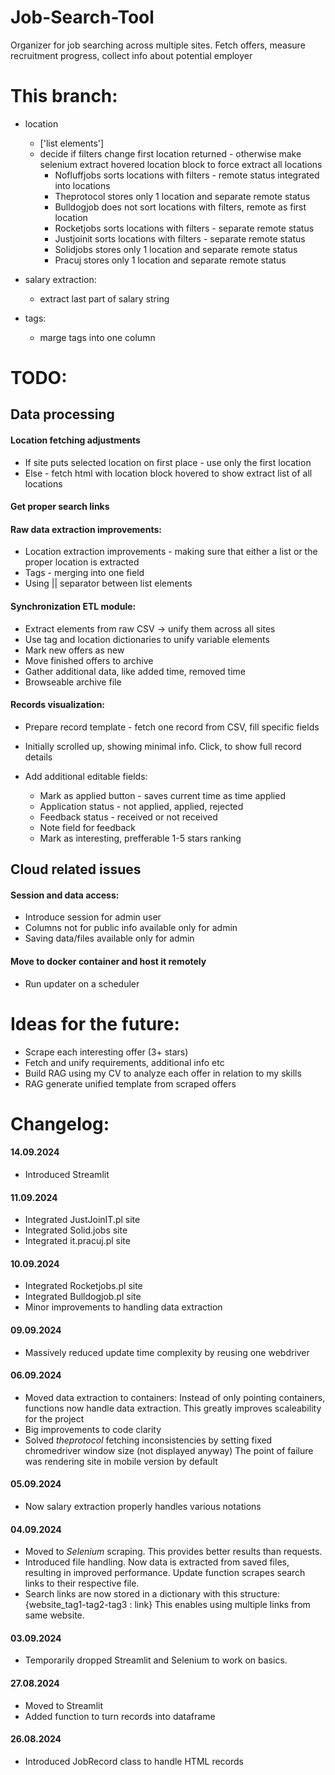 # Job-Search-Tool
Organizer for job searching across multiple sites. Fetch offers, measure recruitment progress, collect info about potential employer

# This branch:
- location
    - ['list elements']
    - decide if filters change first location returned - otherwise make selenium extract hovered location block to force extract all locations
        - Nofluffjobs sorts locations with filters - remote status integrated into locations
        - Theprotocol stores only 1 location and separate remote status
        - Bulldogjob does not sort locations with filters, remote as first location
        - Rocketjobs sorts locations with filters - separate remote status
        - Justjoinit sorts locations with filters - separate remote status
        - Solidjobs stores only 1 location and separate remote status
        - Pracuj stores only 1 location and separate remote status

- salary extraction:
    -  extract last part of salary string
- tags:
    - marge tags into one column

# TODO:
## Data processing
#### Location fetching adjustments
- If site puts selected location on first place - use only the first location
- Else - fetch html with location block hovered to show extract list of all locations

#### Get proper search links
#### Raw data extraction improvements:
- Location extraction improvements - making sure that either a list or the proper location is extracted
- Tags - merging into one field
- Using || separator between list elements
#### Synchronization ETL module:
- Extract elements from raw CSV -> unify them across all sites
- Use tag and location dictionaries to unify variable elements
- Mark new offers as new
- Move finished offers to archive
- Gather additional data, like added time, removed time
- Browseable archive file
#### Records visualization:
- Prepare record template - fetch one record from CSV, fill specific fields
- Initially scrolled up, showing minimal info. Click, to show full record details

- Add additional editable fields: 
    - Mark as applied button - saves current time as time applied
    - Application status - not applied, applied, rejected
    - Feedback status - received or not received
    - Note field for feedback
    - Mark as interesting, prefferable 1-5 stars ranking

## Cloud related issues
#### Session and data access:
- Introduce session for admin user
- Columns not for public info available only for admin
- Saving data/files available only for admin
#### Move to docker container and host it remotely
- Run updater on a scheduler


# Ideas for the future:
- Scrape each interesting offer (3+ stars)
- Fetch and unify requirements, additional info etc
- Build RAG using my CV to analyze each offer in relation to my skills
- RAG generate unified template from scraped offers

# Changelog:
#### 14.09.2024
- Introduced Streamlit
#### 11.09.2024
- Integrated JustJoinIT.pl site
- Integrated Solid.jobs site
- Integrated it.pracuj.pl site
#### 10.09.2024
- Integrated Rocketjobs.pl site
- Integrated Bulldogjob.pl site
- Minor improvements to handling data extraction
#### 09.09.2024
- Massively reduced update time complexity by reusing one webdriver
#### 06.09.2024
- Moved data extraction to containers:
Instead of only pointing containers, functions now handle data extraction. This greatly improves scaleability for the project
- Big improvements to code clarity
- Solved *theprotocol* fetching inconsistencies by setting fixed chromedriver window size (not displayed anyway)
The point of failure was rendering site in mobile version by default
#### 05.09.2024
- Now salary extraction properly handles various notations
#### 04.09.2024
- Moved to *Selenium* scraping. This provides better results than requests.
- Introduced file handling. Now data is extracted from saved files, resulting in improved performance. Update function scrapes search links to their respective file.
- Search links are now stored in a dictionary with this structure: {website_tag1-tag2-tag3 : link} This enables using multiple links from same website.
#### 03.09.2024
- Temporarily dropped Streamlit and Selenium to work on basics.
#### 27.08.2024
- Moved to Streamlit
- Added function to turn records into dataframe
#### 26.08.2024
- Introduced JobRecord class to handle HTML records
